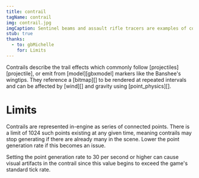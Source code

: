 ```yaml
---
title: contrail
tagName: contrail
img: contrail.jpg
imgCaption: Sentinel beams and assault rifle tracers are examples of contrails
stub: true
thanks:
  - to: gbMichelle
    for: Limits
---
```


Contrails describe the trail effects which commonly follow [projectiles][projectile], or emit from [model][gbxmodel] markers like the Banshee's wingtips. They reference a [bitmap][] to be rendered at repeated intervals and can be affected by [wind][] and gravity using [point_physics][].

# Limits
Contrails are represented in-engine as series of connected points. There is a limit of 1024 such points existing at any given time, meaning contrails may stop generating if there are already many in the scene. Lower the point generation rate if this becomes an issue.

Setting the point generation rate to 30 per second or higher can cause visual artifacts in the contrail since this value begins to exceed the game's standard tick rate.
